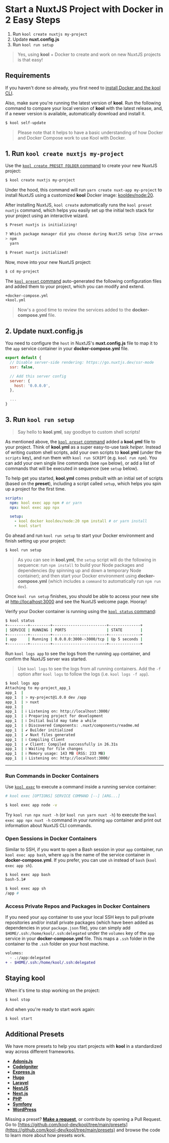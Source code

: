 # Start a NuxtJS Project with Docker in 2 Easy Steps

1. Run `kool create nuxtjs my-project`
2. Update **nuxt.config.js**
3. Run `kool run setup`

> Yes, using **kool** + Docker to create and work on new NuxtJS projects is that easy!

## Requirements

If you haven't done so already, you first need to [install Docker and the kool CLI](/docs/getting-started/installation).

Also, make sure you're running the latest version of **kool**. Run the following command to compare your local version of **kool** with the latest release, and, if a newer version is available, automatically download and install it.

```bash
$ kool self-update
```

> Please note that it helps to have a basic understanding of how Docker and Docker Compose work to use Kool with Docker.

## 1. Run `kool create nuxtjs my-project`

Use the [`kool create PRESET FOLDER` command](/docs/commands/kool-create) to create your new NuxtJS project:

```bash
$ kool create nuxtjs my-project
```

Under the hood, this command will run `yarn create nuxt-app my-project` to install NuxtJS using a customized **kool** Docker image: <a href="https://github.com/kool-dev/docker-node" target="_blank">kooldev/node:20</a>.

After installing NuxtJS, `kool create` automatically runs the `kool preset nuxtjs` command, which helps you easily set up the initial tech stack for your project using an interactive wizard.

```bash
$ Preset nuxtjs is initializing!

? Which package manager did you choose during NuxtJS setup [Use arrows to move, type to filter]
> npm
  yarn

$ Preset nuxtjs initialized!
```

Now, move into your new NuxtJS project:

```bash
$ cd my-project
```

The [`kool preset` command](/docs/commands/kool-preset) auto-generated the following configuration files and added them to your project, which you can modify and extend.

```bash
+docker-compose.yml
+kool.yml
```

> Now's a good time to review the services added to the **docker-compose.yml** file.

## 2. Update nuxt.config.js

You need to configure the `host` in NuxtJS's **nuxt.config.js** file to map it to the `app` service container in your **docker-compose.yml** file.

```javascript
export default {
  // Disable server-side rendering: https://go.nuxtjs.dev/ssr-mode
  ssr: false,

  // Add this server config
  server: {
    host: '0.0.0.0',
  },

  ...
}
```

## 3. Run `kool run setup`

> Say hello to **kool.yml**, say goodbye to custom shell scripts!

As mentioned above, the [`kool preset` command](/docs/commands/kool-preset) added a **kool.yml** file to your project. Think of **kool.yml** as a super easy-to-use task _helper_. Instead of writing custom shell scripts, add your own scripts to **kool.yml** (under the `scripts` key), and run them with `kool run SCRIPT` (e.g. `kool run npm`). You can add your own single line commands (see `npm` below), or add a list of commands that will be executed in sequence (see `setup` below).

To help get you started, **kool.yml** comes prebuilt with an initial set of scripts (based on the **preset**), including a script called `setup`, which helps you spin up a project for the first time.

```yaml
scripts:
  npm: kool exec app npm # or yarn
  npx: kool exec app npx

  setup:
    - kool docker kooldev/node:20 npm install # or yarn install
    - kool start
```

Go ahead and run `kool run setup` to start your Docker environment and finish setting up your project:

```bash
$ kool run setup
```

> As you can see in **kool.yml**, the `setup` script will do the following in sequence: run `npm install` to build your Node packages and dependencies (by spinning up and down a temporary Node container); and then start your Docker environment using **docker-compose.yml** (which includes a `command` to automatically run `npm run dev`).

Once `kool run setup` finishes, you should be able to access your new site at [http://localhost:3000](http://localhost:3000) and see the NuxtJS welcome page. Hooray!

Verify your Docker container is running using the [`kool status` command](/docs/commands/kool-status):

```bash
$ kool status
+---------+---------+------------------------+--------------+
| SERVICE | RUNNING | PORTS                  | STATE        |
+---------+---------+------------------------+--------------+
| app     | Running | 0.0.0.0:3000->3000/tcp | Up 5 seconds |
+---------+---------+------------------------+--------------+
```

Run `kool logs app` to see the logs from the running `app` container, and confirm the NuxtJS server was started.

> Use `kool logs` to see the logs from all running containers. Add the `-f` option after `kool logs` to follow the logs (i.e. `kool logs -f app`).

```bash
$ kool logs app
Attaching to my-project_app_1
app_1  |
app_1  | > my-project@1.0.0 dev /app
app_1  | > nuxt
app_1  |
app_1  | ℹ Listening on: http://localhost:3000/
app_1  | ℹ Preparing project for development
app_1  | ℹ Initial build may take a while
app_1  | ℹ Discovered Components: .nuxt/components/readme.md
app_1  | ✔ Builder initialized
app_1  | ✔ Nuxt files generated
app_1  | ℹ Compiling Client
app_1  | ✔ Client: Compiled successfully in 26.31s
app_1  | ℹ Waiting for file changes
app_1  | ℹ Memory usage: 143 MB (RSS: 233 MB)
app_1  | ℹ Listening on: http://localhost:3000/
```

---

### Run Commands in Docker Containers

Use [`kool exec`](/docs/commands/kool-exec) to execute a command inside a running service container:

```bash
# kool exec [OPTIONS] SERVICE COMMAND [--] [ARG...]

$ kool exec app node -v
```

Try `kool run npx nuxt -h` (or `kool run yarn nuxt -h`) to execute the `kool exec app npx nuxt -h` command in your running `app` container and print out information about NuxtJS CLI commands.

### Open Sessions in Docker Containers

Similar to SSH, if you want to open a Bash session in your `app` container, run `kool exec app bash`, where `app` is the name of the service container in **docker-compose.yml**. If you prefer, you can use `sh` instead of `bash` (`kool exec app sh`).

```bash
$ kool exec app bash
bash-5.1#

$ kool exec app sh
/app #
```

### Access Private Repos and Packages in Docker Containers

If you need your `app` container to use your local SSH keys to pull private repositories and/or install private packages (which have been added as dependencies in your `package.json` file), you can simply add `$HOME/.ssh:/home/kool/.ssh:delegated` under the `volumes` key of the `app` service in your **docker-compose.yml** file. This maps a `.ssh` folder in the container to the `.ssh` folder on your host machine.

```diff
volumes:
  - .:/app:delegated
+ - $HOME/.ssh:/home/kool/.ssh:delegated
```

## Staying kool

When it's time to stop working on the project:

```bash
$ kool stop
```

And when you're ready to start work again:

```bash
$ kool start
```

## Additional Presets

We have more presets to help you start projects with **kool** in a standardized way across different frameworks.

- **[AdonisJs](/docs/2-Presets/AdonisJs.md)**
- **[CodeIgniter](/docs/2-Presets/CodeIgniter.md)**
- **[Express.js](/docs/2-Presets/ExpressJS.md)**
- **[Hugo](/docs/2-Presets/Hugo.md)**
- **[Laravel](/docs/2-Presets/Laravel.md)**
- **[NestJS](/docs/2-Presets/NestJS.md)**
- **[Next.js](/docs/2-Presets/NextJS.md)**
- **[PHP](/docs/2-Presets/PHP.md)**
- **[Symfony](/docs/2-Presets/Symfony.md)**
- **[WordPress](/docs/2-Presets/WordPress.md)**

Missing a preset? **[Make a request](https://github.com/kool-dev/kool/issues/new)**, or contribute by opening a Pull Request. Go to [https://github.com/kool-dev/kool/tree/main/presets](https://github.com/kool-dev/kool/tree/main/presets) and browse the code to learn more about how presets work.
